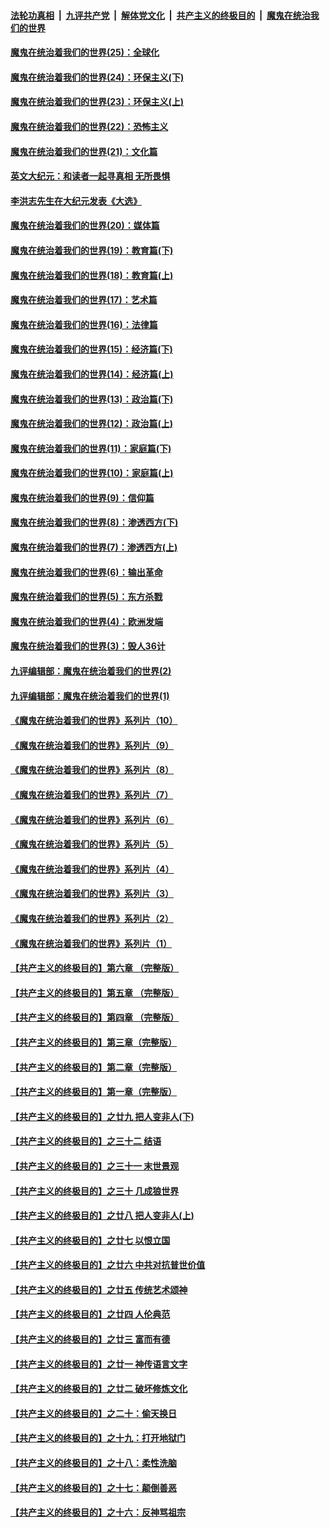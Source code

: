 

####  [法轮功真相](../../../../basic/blob/master/README.md?t=02070801) &nbsp;|&nbsp; [九评共产党](../../../../9ping.md/blob/master/README.md?t=02070801) &nbsp;|&nbsp; [解体党文化](../../../../jtdwh.md/blob/master/README.md?t=02070801)  &nbsp;|&nbsp; [共产主义的终极目的](../../../../gczydzjmd.md/blob/master/README.md?t=02070801) &nbsp;|&nbsp; [魔鬼在统治我们的世界](../../../../mgztzwmdsj.md/blob/master/README.md?t=02070801) 

#### [魔鬼在统治着我们的世界(25)：全球化](../pages/nsc422/n10788205.md?t=02070801) 

#### [魔鬼在统治着我们的世界(24)：环保主义(下)](../pages/nsc422/n10695307.md?t=02070801) 

#### [魔鬼在统治着我们的世界(23)：环保主义(上)](../pages/nsc422/n10688613.md?t=02070801) 

#### [魔鬼在统治着我们的世界(22)：恐怖主义](../pages/nsc422/n10614727.md?t=02070801) 

#### [魔鬼在统治着我们的世界(21)：文化篇](../pages/nsc422/n10597706.md?t=02070801) 

#### [英文大纪元：和读者一起寻真相 无所畏惧](../pages/nsc422/n12542027.md?t=02070801) 

#### [李洪志先生在大纪元发表《大选》](../pages/nsc422/n12534746.md?t=02070801) 

#### [魔鬼在统治着我们的世界(20)：媒体篇](../pages/nsc422/n10586579.md?t=02070801) 

#### [魔鬼在统治着我们的世界(19)：教育篇(下)](../pages/nsc422/n10564808.md?t=02070801) 

#### [魔鬼在统治着我们的世界(18)：教育篇(上)](../pages/nsc422/n10526970.md?t=02070801) 

#### [魔鬼在统治着我们的世界(17)：艺术篇](../pages/nsc422/n10499093.md?t=02070801) 

#### [魔鬼在统治着我们的世界(16)：法律篇](../pages/nsc422/n10485969.md?t=02070801) 

#### [魔鬼在统治着我们的世界(15)：经济篇(下)](../pages/nsc422/n10469975.md?t=02070801) 

#### [魔鬼在统治着我们的世界(14)：经济篇(上)](../pages/nsc422/n10457370.md?t=02070801) 

#### [魔鬼在统治着我们的世界(13)：政治篇(下)](../pages/nsc422/n10448270.md?t=02070801) 

#### [魔鬼在统治着我们的世界(12)：政治篇(上)](../pages/nsc422/n10444576.md?t=02070801) 

#### [魔鬼在统治着我们的世界(11)：家庭篇(下)](../pages/nsc422/n10440961.md?t=02070801) 

#### [魔鬼在统治着我们的世界(10)：家庭篇(上)](../pages/nsc422/n10435448.md?t=02070801) 

#### [魔鬼在统治着我们的世界(9)：信仰篇](../pages/nsc422/n10432159.md?t=02070801) 

#### [魔鬼在统治着我们的世界(8)：渗透西方(下)](../pages/nsc422/n10429603.md?t=02070801) 

#### [魔鬼在统治着我们的世界(7)：渗透西方(上)](../pages/nsc422/n10426013.md?t=02070801) 

#### [魔鬼在统治着我们的世界(6)：输出革命](../pages/nsc422/n10421536.md?t=02070801) 

#### [魔鬼在统治着我们的世界(5)：东方杀戮](../pages/nsc422/n10417707.md?t=02070801) 

#### [魔鬼在统治着我们的世界(4)：欧洲发端](../pages/nsc422/n10414890.md?t=02070801) 

#### [魔鬼在统治着我们的世界(3)：毁人36计](../pages/nsc422/n10411583.md?t=02070801) 

#### [九评编辑部：魔鬼在统治着我们的世界(2)](../pages/nsc422/n10410036.md?t=02070801) 

#### [九评编辑部：魔鬼在统治着我们的世界(1)](../pages/nsc422/n10406825.md?t=02070801) 

#### [《魔鬼在统治着我们的世界》系列片（10）](../pages/nsc422/n12292670.md?t=02070801) 

#### [《魔鬼在统治着我们的世界》系列片（9）](../pages/nsc422/n12290859.md?t=02070801) 

#### [《魔鬼在统治着我们的世界》系列片（8）](../pages/nsc422/n12287445.md?t=02070801) 

#### [《魔鬼在统治着我们的世界》系列片（7）](../pages/nsc422/n12283425.md?t=02070801) 

#### [《魔鬼在统治着我们的世界》系列片（6）](../pages/nsc422/n12282314.md?t=02070801) 

#### [《魔鬼在统治着我们的世界》系列片（5）](../pages/nsc422/n12281419.md?t=02070801) 

#### [《魔鬼在统治着我们的世界》系列片（4）](../pages/nsc422/n12274024.md?t=02070801) 

#### [《魔鬼在统治着我们的世界》系列片（3）](../pages/nsc422/n12271322.md?t=02070801) 

#### [《魔鬼在统治着我们的世界》系列片（2）](../pages/nsc422/n12269049.md?t=02070801) 

#### [《魔鬼在统治着我们的世界》系列片（1）](../pages/nsc422/n12267575.md?t=02070801) 

#### [【共产主义的终极目的】第六章 （完整版）](../pages/nsc422/n11428913.md?t=02070801) 

#### [【共产主义的终极目的】第五章 （完整版）](../pages/nsc422/n11428912.md?t=02070801) 

#### [【共产主义的终极目的】第四章 （完整版）](../pages/nsc422/n11428907.md?t=02070801) 

#### [【共产主义的终极目的】第三章（完整版）](../pages/nsc422/n11428848.md?t=02070801) 

#### [【共产主义的终极目的】第二章（完整版）](../pages/nsc422/n11428831.md?t=02070801) 

#### [【共产主义的终极目的】第一章（完整版）](../pages/nsc422/n11417651.md?t=02070801) 

#### [【共产主义的终极目的】之廿九 把人变非人(下)](../pages/nsc422/n11344140.md?t=02070801) 

#### [【共产主义的终极目的】之三十二 结语](../pages/nsc422/n11360535.md?t=02070801) 

#### [【共产主义的终极目的】之三十一 末世景观](../pages/nsc422/n11351129.md?t=02070801) 

#### [【共产主义的终极目的】之三十 几成狼世界](../pages/nsc422/n11348280.md?t=02070801) 

#### [【共产主义的终极目的】之廿八 把人变非人(上)](../pages/nsc422/n11340492.md?t=02070801) 

#### [【共产主义的终极目的】之廿七 以恨立国](../pages/nsc422/n11336944.md?t=02070801) 

#### [【共产主义的终极目的】之廿六 中共对抗普世价值](../pages/nsc422/n11324785.md?t=02070801) 

#### [【共产主义的终极目的】之廿五 传统艺术颂神](../pages/nsc422/n11296396.md?t=02070801) 

#### [【共产主义的终极目的】之廿四 人伦典范](../pages/nsc422/n11296397.md?t=02070801) 

#### [【共产主义的终极目的】之廿三 富而有德](../pages/nsc422/n11283598.md?t=02070801) 

#### [【共产主义的终极目的】之廿一 神传语言文字](../pages/nsc422/n11263265.md?t=02070801) 

#### [【共产主义的终极目的】之廿二 破坏修炼文化](../pages/nsc422/n11245728.md?t=02070801) 

#### [【共产主义的终极目的】之二十：偷天换日](../pages/nsc422/n11238846.md?t=02070801) 

#### [【共产主义的终极目的】之十九：打开地狱门](../pages/nsc422/n11206376.md?t=02070801) 

#### [【共产主义的终极目的】之十八：柔性洗脑](../pages/nsc422/n11199994.md?t=02070801) 

#### [【共产主义的终极目的】之十七：颠倒善恶](../pages/nsc422/n11179782.md?t=02070801) 

#### [【共产主义的终极目的】之十六：反神骂祖宗](../pages/nsc422/n11166798.md?t=02070801) 

